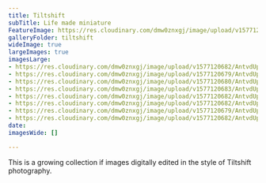 ```yaml
---
title: Tiltshift
subTitle: Life made miniature
FeatureImage: https://res.cloudinary.com/dmw0znxgj/image/upload/v1577120663/AntvdUploads/LaGuardia_n2a0mp.jpg
galleryFolder: tiltshift
wideImage: true
largeImages: true
imagesLarge:
- https://res.cloudinary.com/dmw0znxgj/image/upload/v1577120682/AntvdUploads/olden_yejkur.jpg
- https://res.cloudinary.com/dmw0znxgj/image/upload/v1577120679/AntvdUploads/nyc2_czo2e7.jpg
- https://res.cloudinary.com/dmw0znxgj/image/upload/v1577120680/AntvdUploads/nyc_reyrl6.jpg
- https://res.cloudinary.com/dmw0znxgj/image/upload/v1577120683/AntvdUploads/mountain_luzfh1.jpg
- https://res.cloudinary.com/dmw0znxgj/image/upload/v1577120682/AntvdUploads/lanzerote_vmojad.jpg
- https://res.cloudinary.com/dmw0znxgj/image/upload/v1577120682/AntvdUploads/dubrovnik_ldhnhy.jpg
- https://res.cloudinary.com/dmw0znxgj/image/upload/v1577120679/AntvdUploads/cruise_lcuyj9.jpg
- https://res.cloudinary.com/dmw0znxgj/image/upload/v1577120682/AntvdUploads/BlueBoat_irlmns.jpg
date: 
imagesWide: []

---
```

This is a growing collection if images digitally edited in the style of Tiltshift photography.